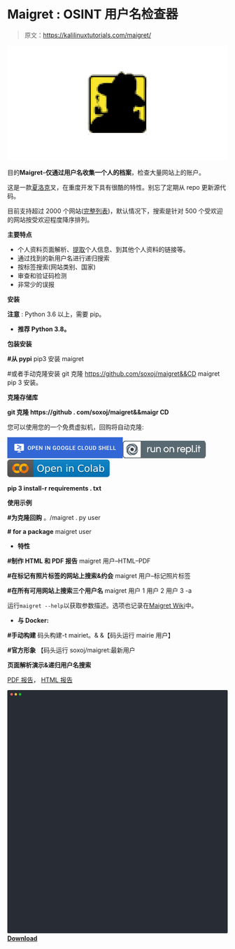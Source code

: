 # Maigret : OSINT 用户名检查器

> 原文：<https://kalilinuxtutorials.com/maigret/>

[![Maigret : OSINT Username Checker](img/8c1dacf6be8e8c4e7880c76d49b390a2.png "Maigret : OSINT Username Checker")](https://1.bp.blogspot.com/-nrTD02LmJoY/YG-B0U2ZthI/AAAAAAAAIsc/r08Pngxf2KAxQ7ddQ1DYUp7e6dkrQfikACLcBGAsYHQ/s728/Maigret%25281%2529.png)

目的**Maigret**–**仅通过用户名收集一个人的档案**，检查大量网站上的账户。

这是一款[夏洛克](https://github.com/sherlock-project/)叉，在重度开发下具有很酷的特性。别忘了定期从 repo 更新源代码。

目前支持超过 2000 个网站([完整列表](https://github.com/soxoj/maigret/blob/main/sites.md))，默认情况下，搜索是针对 500 个受欢迎的网站按受欢迎程度降序排列。

**主要特点**

*   个人资料页面解析、[提取](https://github.com/soxoj/socid_extractor)个人信息、到其他个人资料的链接等。
*   通过找到的新用户名进行递归搜索
*   按标签搜索(网站类别、国家)
*   审查和验证码检测
*   非常少的误报

**安装**

**注意** : Python 3.6 以上，需要 pip。

*   **推荐 Python 3.8。**

**包装安装**

**#从 pypi**
pip3 安装 maigret

#或者手动克隆安装
git 克隆 https://github.com/soxoj/maigret&&CD maigret
pip 3 安装。

**克隆存储库**

**git 克隆 https://github . com/soxoj/maigret&&maigr CD**

您可以使用您的一个免费虚拟机，回购将自动克隆:

[![Open in Cloud Shell](img/ebb6cc0760a889d64f02cce548724ee9.png)](https://console.cloud.google.com/cloudshell/open?git_repo=https://github.com/soxoj/maigret&tutorial=README.md)[![Run on Repl.it](img/d9fc1eb7063b39d7984bbf8d2148adeb.png)](https://repl.it/github/soxoj/maigret)[![Open In Colab](img/b1c68d826e306b0535d6565daa2cecb1.png)](https://colab.research.google.com/gist//soxoj/879b51bc3b2f8b695abb054090645000/maigret.ipynb)

**pip 3 install-r requirements . txt**

**使用示例**

**#为克隆回购**
。/maigret . py user

**# for a package**
maigret user

*   **特性**

**#制作 HTML 和 PDF 报告**
maigret 用户–HTML–PDF

**#在标记有照片标签的网站上搜索&约会**
maigret 用户–标记照片标签

**#在所有可用网站上搜索三个用户名**
maigret 用户 1 用户 2 用户 3 -a

运行`maigret --help`以获取参数描述。选项也记录在[Maigret Wiki](https://github.com/soxoj/maigret/wiki/Command-line-options)中。

*   **与 Docker:**

**#手动构建**
码头构建-t mairiet。& &【码头运行 mairie 用户】

**#官方形象**
【码头运行 soxoj/maigret:最新用户

**页面解析演示&递归用户名搜索**

[PDF 报告](https://github.com/soxoj/maigret/blob/main/static/report_alexaimephotographycars.pdf)， [HTML 报告](https://htmlpreview.github.io/?https://raw.githubusercontent.com/soxoj/maigret/main/static/report_alexaimephotographycars.html)

![animation of recursive search](img/8f4d45f79e339481f3561ee818319e30.png)[**Download**](https://github.com/soxoj/maigret)